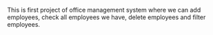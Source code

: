 This is first project of office management system where we can add employees, check all employees we have, delete employees and filter employees.
